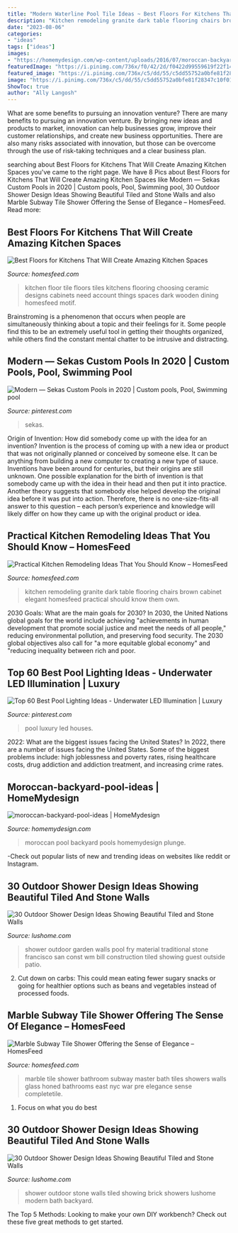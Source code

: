 ```yaml
---
title: "Modern Waterline Pool Tile Ideas ~ Best Floors For Kitchens That Will Create Amazing Kitchen Spaces"
description: "Kitchen remodeling granite dark table flooring chairs brown cabinet elegant homesfeed practical should know them own"
date: "2023-08-06"
categories:
- "ideas"
tags: ["ideas"]
images:
- "https://homemydesign.com/wp-content/uploads/2016/07/moroccan-backyard-pool-ideas.jpg"
featuredImage: "https://i.pinimg.com/736x/f0/42/2d/f0422d99559619f22f1485715f5d72c9.jpg"
featured_image: "https://i.pinimg.com/736x/c5/dd/55/c5dd55752a0bfe81f28347c10f01519b.jpg"
image: "https://i.pinimg.com/736x/c5/dd/55/c5dd55752a0bfe81f28347c10f01519b.jpg"
ShowToc: true
author: "Ally Langosh"
---
```



What are some benefits to pursuing an innovation venture?
There are many benefits to pursuing an innovation venture. By bringing new ideas and products to market, innovation can help businesses grow, improve their customer relationships, and create new business opportunities. There are also many risks associated with innovation, but those can be overcome through the use of risk-taking techniques and a clear business plan.

	

		
searching about Best Floors for Kitchens That Will Create Amazing Kitchen Spaces you've came to the right page. We have 8 Pics about Best Floors for Kitchens That Will Create Amazing Kitchen Spaces like Modern — Sekas Custom Pools in 2020 | Custom pools, Pool, Swimming pool, 30 Outdoor Shower Design Ideas Showing Beautiful Tiled and Stone Walls and also Marble Subway Tile Shower Offering the Sense of Elegance – HomesFeed. Read more:
		
    
## Best Floors For Kitchens That Will Create Amazing Kitchen Spaces

<img loading=lazy src="https://homesfeed.com/wp-content/uploads/2015/07/best-floors-for-kitchens-with-stunning-tiles-plus-wooden-kitchen-cabinets-and-blue-pendant-lighting-and-dining-room-with-blue-chairs-and-white-table.jpg" onerror="this.onerror=null;this.src='https://tse1.mm.bing.net/th?id=OIP.debjXwwS4mMenu8rDVMcvwHaIr&amp;pid=15.1';" alt="Best Floors for Kitchens That Will Create Amazing Kitchen Spaces">

_Source: homesfeed.com_

>kitchen floor tile floors tiles kitchens flooring choosing ceramic designs cabinets need account things spaces dark wooden dining homesfeed motif. 

	

Brainstroming is a phenomenon that occurs when people are simultaneously thinking about a topic and their feelings for it. Some people find this to be an extremely useful tool in getting their thoughts organized, while others find the constant mental chatter to be intrusive and distracting.

    
## Modern — Sekas Custom Pools In 2020 | Custom Pools, Pool, Swimming Pool

<img loading=lazy src="https://i.pinimg.com/736x/f0/42/2d/f0422d99559619f22f1485715f5d72c9.jpg" onerror="this.onerror=null;this.src='https://tse2.mm.bing.net/th?id=OIP.Ll5lVv9H3kGqgeWCcMHZwQHaLH&amp;pid=15.1';" alt="Modern — Sekas Custom Pools in 2020 | Custom pools, Pool, Swimming pool">

_Source: pinterest.com_

>sekas. 

	

Origin of Invention: How did somebody come up with the idea for an invention?
Invention is the process of coming up with a new idea or product that was not originally planned or conceived by someone else. It can be anything from building a new computer to creating a new type of sauce. Inventions have been around for centuries, but their origins are still unknown. One possible explanation for the birth of invention is that somebody came up with the idea in their head and then put it into practice. Another theory suggests that somebody else helped develop the original idea before it was put into action. Therefore, there is no one-size-fits-all answer to this question – each person’s experience and knowledge will likely differ on how they came up with the original product or idea.

    
## Practical Kitchen Remodeling Ideas That You Should Know – HomesFeed

<img loading=lazy src="http://homesfeed.com/wp-content/uploads/2015/02/gorogeus-kitchen-remodeling-ideas-with-wonderful-wooden-kitchen-cabinet-also-interesting-glossy-granite-top-table-with-elegant-dark-brown-chairs-in-hardwooden-flooring-concept.jpg" onerror="this.onerror=null;this.src='https://tse2.mm.bing.net/th?id=OIP.vg7vrmvVSJRx79ad_u2UUgHaE8&amp;pid=15.1';" alt="Practical Kitchen Remodeling Ideas That You Should Know – HomesFeed">

_Source: homesfeed.com_

>kitchen remodeling granite dark table flooring chairs brown cabinet elegant homesfeed practical should know them own. 

	

2030 Goals: What are the main goals for 2030?
In 2030, the United Nations global goals for the world include achieving "achievements in human development that promote social justice and meet the needs of all people," reducing environmental pollution, and preserving food security. The 2030 global objectives also call for "a more equitable global economy" and "reducing inequality between rich and poor.

    
## Top 60 Best Pool Lighting Ideas - Underwater LED Illumination | Luxury

<img loading=lazy src="https://i.pinimg.com/736x/c5/dd/55/c5dd55752a0bfe81f28347c10f01519b.jpg" onerror="this.onerror=null;this.src='https://tse1.mm.bing.net/th?id=OIP.XscyJUlZlpU-xAQ80GkrywHaFh&amp;pid=15.1';" alt="Top 60 Best Pool Lighting Ideas - Underwater LED Illumination | Luxury">

_Source: pinterest.com_

>pool luxury led houses. 

	

2022: What are the biggest issues facing the United States?
In 2022, there are a number of issues facing the United States. Some of the biggest problems include: high joblessness and poverty rates, rising healthcare costs, drug addiction and addiction treatment, and increasing crime rates.

    
## Moroccan-backyard-pool-ideas | HomeMydesign

<img loading=lazy src="https://homemydesign.com/wp-content/uploads/2016/07/moroccan-backyard-pool-ideas.jpg" onerror="this.onerror=null;this.src='https://tse3.mm.bing.net/th?id=OIP.qqPikPHBqF9FTdanoaHBoQHaLH&amp;pid=15.1';" alt="moroccan-backyard-pool-ideas | HomeMydesign">

_Source: homemydesign.com_

>moroccan pool backyard pools homemydesign plunge. 

	

-Check out popular lists of new and trending ideas on websites like reddit or Instagram.

    
## 30 Outdoor Shower Design Ideas Showing Beautiful Tiled And Stone Walls

<img loading=lazy src="http://www.lushome.com/wp-content/uploads/2015/04/outdoor-shower-design-ideas-18.jpg" onerror="this.onerror=null;this.src='https://tse1.mm.bing.net/th?id=OIP.pxWbrFBPXDRNhvfUf53eZgAAAA&amp;pid=15.1';" alt="30 Outdoor Shower Design Ideas Showing Beautiful Tiled and Stone Walls">

_Source: lushome.com_

>shower outdoor garden walls pool fry material traditional stone francisco san const wm bill construction tiled showing guest outside patio. 

	

2. Cut down on carbs: This could mean eating fewer sugary snacks or going for healthier options such as beans and vegetables instead of processed foods.

    
## Marble Subway Tile Shower Offering The Sense Of Elegance – HomesFeed

<img loading=lazy src="https://homesfeed.com/wp-content/uploads/2015/09/marble-subway-tile-shower-for-master-bedroom-plus-modern-faucet-and-glass-door-and-toilet.jpg" onerror="this.onerror=null;this.src='https://tse4.mm.bing.net/th?id=OIP.ADW4uAV4g9SGLVXd0_2Y1AHaLG&amp;pid=15.1';" alt="Marble Subway Tile Shower Offering the Sense of Elegance – HomesFeed">

_Source: homesfeed.com_

>marble tile shower bathroom subway master bath tiles showers walls glass honed bathrooms east nyc war pre elegance sense completetile. 

	

1. Focus on what you do best

    
## 30 Outdoor Shower Design Ideas Showing Beautiful Tiled And Stone Walls

<img loading=lazy src="http://www.lushome.com/wp-content/uploads/2015/04/outdoor-shower-design-ideas-29.jpg" onerror="this.onerror=null;this.src='https://tse2.mm.bing.net/th?id=OIP.PeH3FUVvMPcMn_Yjpb9UYAAAAA&amp;pid=15.1';" alt="30 Outdoor Shower Design Ideas Showing Beautiful Tiled and Stone Walls">

_Source: lushome.com_

>shower outdoor stone walls tiled showing brick showers lushome modern bath backyard. 

	

The Top 5 Methods:
Looking to make your own DIY workbench? Check out these five great methods to get started.

